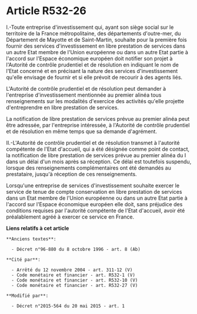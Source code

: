 # Article R532-26

I.-Toute entreprise d'investissement qui, ayant son siège social sur le territoire de la France métropolitaine, des
départements d'outre-mer, du Département de Mayotte et de Saint-Martin, souhaite pour la première fois fournir des services
d'investissement en libre prestation de services dans un autre Etat membre de l'Union européenne ou dans un autre Etat partie
à l'accord sur l'Espace économique européen doit notifier son projet à l'Autorité de contrôle prudentiel et de résolution en
indiquant le nom de l'Etat concerné et en précisant la nature des services d'investissement qu'elle envisage de fournir et si
elle prévoit de recourir à des agents liés. 

L'Autorité de contrôle prudentiel et de résolution peut demander à l'entreprise d'investissement mentionnée au premier alinéa
tous renseignements sur les modalités d'exercice des activités qu'elle projette d'entreprendre en libre prestation de
services. 

La notification de libre prestation de services prévue au premier alinéa peut être adressée, par l'entreprise intéressée, à
l'Autorité de contrôle prudentiel et de résolution en même temps que sa demande d'agrément. 

II.-L'Autorité de contrôle prudentiel et de résolution transmet à l'autorité compétente de l'Etat d'accueil, qui a été
désignée comme point de contact, la notification de libre prestation de services prévue au premier alinéa du I dans un délai
d'un mois après sa réception. Ce délai est toutefois suspendu, lorsque des renseignements complémentaires ont été demandés au
prestataire, jusqu'à réception de ces renseignements. 

Lorsqu'une entreprise de services d'investissement souhaite exercer le service de tenue de compte conservation en libre
prestation de services dans un Etat membre de l'Union européenne ou dans un autre Etat partie à l'accord sur l'Espace
économique européen elle doit, sans préjudice des conditions requises par l'autorité compétente de l'Etat d'accueil, avoir
été préalablement agréé à exercer ce service en France.

**Liens relatifs à cet article**

	**Anciens textes**:

	  - Décret n°96-880 du 8 octobre 1996 - art. 8 (Ab)

	**Cité par**:

	  - Arrêté du 12 novembre 2004 - art. 311-12 (V)
	  - Code monétaire et financier - art. R532-1 (V)
	  - Code monétaire et financier - art. R532-10 (V)
	  - Code monétaire et financier - art. R532-27 (V)

	**Modifié par**:

	  - Décret n°2015-564 du 20 mai 2015 - art. 1
